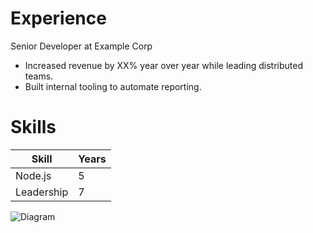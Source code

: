 # Experience

Senior Developer at Example Corp
- Increased revenue by XX% year over year while leading distributed teams.
- Built internal tooling to automate reporting.

# Skills

| Skill | Years |
| ----- | ----- |
| Node.js | 5 |
| Leadership | 7 |

![Diagram](diagram.png)
